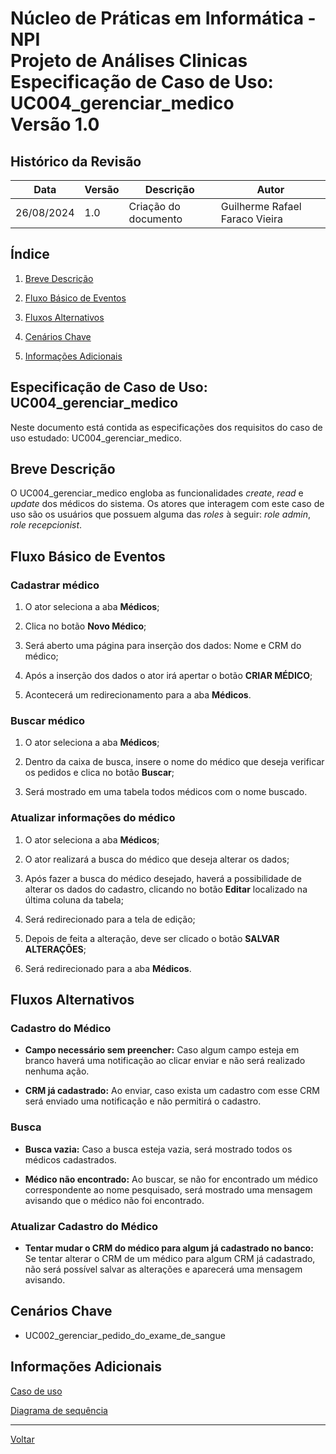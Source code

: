# Núcleo de Práticas em Informática - NPI </br> Projeto de Análises Clinicas </br> Especificação de Caso de Uso: UC004_gerenciar_medico </br> Versão 1.0

## Histórico da Revisão

| Data | Versão | Descrição | Autor |
| ---- | ------ | --------- | ----- |
| 26/08/2024 | 1.0 | Criação do documento | Guilherme Rafael Faraco Vieira |

## Índice

1. [Breve Descrição](#breve-descrição)

2. [Fluxo Básico de Eventos](#fluxo-básico-de-eventos)

3. [Fluxos Alternativos](#fluxos-alternativos)

4. [Cenários Chave](#cenários-chave)

5. [Informações Adicionais](#informações-adicionais)

## Especificação de Caso de Uso: UC004_gerenciar_medico

Neste documento está contida as especificações dos requisitos do caso de uso estudado: UC004_gerenciar_medico.

## Breve Descrição

O UC004_gerenciar_medico engloba as funcionalidades *create*, *read* e *update* dos médicos do sistema. Os atores que interagem com este caso de uso são os usuários que possuem alguma das *roles* à seguir: *role admin*, *role recepcionist*.

## Fluxo Básico de Eventos

### **Cadastrar médico**

1. O ator seleciona a aba **Médicos**;

2. Clica no botão **Novo Médico**;

3. Será aberto uma página para inserção dos dados: Nome e CRM do médico;

4. Após a inserção dos dados o ator irá apertar o botão **CRIAR MÉDICO**;

5. Acontecerá um redirecionamento para a aba **Médicos**.

### **Buscar médico**

1. O ator seleciona a aba **Médicos**;

2. Dentro da caixa de busca, insere o nome do médico que deseja verificar os pedidos e clica no botão **Buscar**;

3. Será mostrado em uma tabela todos médicos com o nome buscado.
  
### **Atualizar informações do médico**

 1. O ator seleciona a aba **Médicos**;

 2. O ator realizará a busca do médico que deseja alterar os dados;

 3. Após fazer a busca do médico desejado, haverá a possibilidade de alterar os dados do cadastro, clicando no botão **Editar** localizado na última coluna da tabela;

 4. Será redirecionado para a tela de edição;

 5. Depois de feita a alteração, deve ser clicado o botão **SALVAR ALTERAÇÕES**;

 6. Será redirecionado para a aba **Médicos**.

## Fluxos Alternativos

### Cadastro do Médico
  
- **Campo necessário sem preencher:** Caso algum campo esteja em branco haverá uma notificação ao clicar enviar e não será realizado nenhuma ação.

- **CRM já cadastrado:** Ao enviar, caso exista um cadastro com esse CRM será enviado uma notificação e não permitirá o cadastro.

### Busca

- **Busca vazia:** Caso a busca esteja vazia, será mostrado todos os médicos cadastrados.

- **Médico não encontrado:** Ao buscar, se não for encontrado um médico correspondente ao nome pesquisado, será mostrado uma mensagem avisando que o médico não foi encontrado.

### Atualizar Cadastro do Médico

- **Tentar mudar o CRM do médico para algum já cadastrado no banco:** Se tentar alterar o CRM de um médico para algum CRM já cadastrado, não será possível salvar as alterações e aparecerá uma mensagem avisando.

## Cenários Chave

- UC002_gerenciar_pedido_do_exame_de_sangue

## Informações Adicionais

[Caso de uso](../caso_de_uso.md)

[Diagrama de sequência](../diagramas_de_sequencia/UC004_gerenciar_medico.md)

---

[Voltar](README.md)
